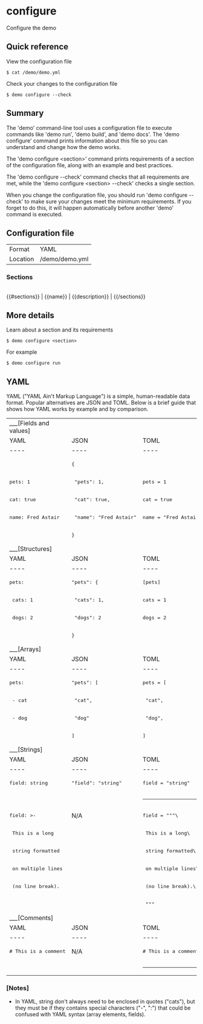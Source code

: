 # configure

Configure the demo

## Quick reference

View the configuration file

```
$ cat /demo/demo.yml
```

Check your changes to the configuration file

```
$ demo configure --check
```

## Summary

The 'demo' command-line tool uses a configuration file to execute commands like 'demo run', 'demo build', and 'demo docs'. The 'demo configure' command prints information about this file so you can understand and change how the demo works.

The 'demo configure \<section\>' command prints requirements of a section of the configuration file, along with an example and best practices.

The 'demo configure --check' command checks that all requirements are met, while the 'demo configure \<section\> --check' checks a single section.

When you change the configuration file, you should run 'demo configure --check' to make sure your changes meet the minimum requirements. If you forget to do this, it will happen automatically before another 'demo' command is executed.

## Configuration file

|          |                |
| -------- | -------------- |
| Format   | YAML           |
| Location | /demo/demo.yml |

### Sections

|          |                 |
| -------- | --------------- |
{{#sections}}
| {{name}} | {{description}} |
{{/sections}}

## More details

Learn about a section and its requirements

```
$ demo configure <section>
```

For example

```
$ demo configure run
```

## YAML

YAML ("YAML Ain't Markup Language") is a simple, human-readable data format. Popular alternatives are JSON and TOML. Below is a brief guide that shows how YAML works by example and by comparison.

|                                |                          |                      |
| ------------------------------ | ------------------------ | -------------------- |
| ___[Fields and values]    |                          |                      |
| YAML                           | JSON                     | TOML                 |
| ----                           | ----                     | ----                 |
|                                | <pre>{</pre>
| <pre>pets: 1</pre>             | <pre>  "pets": 1,</pre>     | <pre>pets = 1</pre>  |
| <pre>cat: true</pre>           | <pre>  "cat": true,</pre>   | <pre>cat = true</pre> |
| <pre>name: Fred Astair</pre>   | <pre>  "name": "Fred Astair"</pre> | <pre>name = "Fred Astair"</pre> |
|                                | <pre>}</pre>             |                      |
| ___[Structures]           |                          |                      |
| YAML                       | JSON                     | TOML                 |
| ----                       | ----                     | ----                 |
| <pre>pets:</pre>           | <pre>"pets": {</pre>     | <pre>[pets]</pre>    |
| <pre>  cats: 1</pre>       | <pre>  "cats": 1,</pre>  | <pre>cats = 1</pre>  |
| <pre>  dogs: 2</pre>       | <pre>  "dogs": 2</pre>   | <pre>dogs = 2</pre>  |
|                            | <pre>}</pre>             |                      |
| ___[Arrays]           |                          |                      |
| YAML                       | JSON                     | TOML                 |
| ----                       | ----                     | ----                 |
| <pre>pets:</pre>           | <pre>"pets": [</pre>     | <pre>pets = [        |
| <pre>  - cat</pre>         | <pre>  "cat",</pre>      | <pre>  "cat",</pre>  |
| <pre>  - dog</pre>         | <pre>  "dog"</pre>       | <pre>  "dog",</pre>  |
|                            | <pre>]</pre>             | <pre>]</pre>         |
| ___[Strings]          |                          |                      |
| YAML                       | JSON                     | TOML                 |
| ----                       | ----                     | ----                 |
| <pre>field: string</pre>       | <pre>"field": "string"</pre>  | <pre>field = "string" |
|                                |                               | <hr>                 |
| <pre>field: >-</pre>           | N/A                           | <pre>field = """\\</pre> |
| <pre>  This is a long</pre>    |                               | <pre>        This is a long\\</pre> |
| <pre>  string formatted</pre>  |                               | <pre>        string formatted\\</pre> |
| <pre>  on multiple lines</pre> |                               | <pre>        on multiple lines\\</pre> |
| <pre>  (no line break).</pre>  |                               | <pre>        (no line break).\\</pre> |
|                                |                               | <pre>        """</pre> |
| ___[Comments]             |                               |                      |
| YAML                           | JSON                          | TOML                 |
| ----                           | ----                          | ----                 |
| <pre># This is a comment</pre> | N/A                           | <pre># This is a comment</pre> |
|                                |                               | <hr>                 |

### [Notes]

+ In YAML, string don't always need to be enclosed in quotes ("cats"), but they must be if they contains special characters ("-", ":") that could be confused with YAML syntax (array elements, fields).
